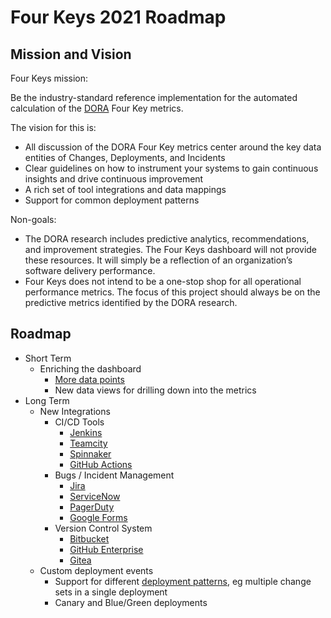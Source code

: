 # Four Keys 2021 Roadmap

## Mission and Vision

Four Keys mission:

  Be the industry-standard reference implementation for the automated calculation of the [DORA](https://cloud.google.com/blog/products/devops-sre/the-2019-accelerate-state-of-devops-elite-performance-productivity-and-scaling) Four Key metrics.  

The vision for this is:

* All discussion of the DORA Four Key metrics center around the key data entities of Changes, Deployments, and Incidents
* Clear guidelines on how to instrument your systems to gain continuous insights and drive continuous improvement
* A rich set of tool integrations and data mappings
* Support for common deployment patterns

Non-goals:

* The DORA research includes predictive analytics, recommendations, and improvement strategies. The Four Keys dashboard will not provide these resources. It will simply be a reflection of an organization’s software delivery performance.
*  Four Keys does not intend to be a one-stop shop for all operational performance metrics. The focus of this project should always be on the predictive metrics identified by the DORA research. 

## Roadmap

* Short Term
  * Enriching the dashboard
    * [More data points](https://github.com/GoogleCloudPlatform/fourkeys/issues/77)
    * New data views for drilling down into the metrics
* Long Term
  * New Integrations
    * CI/CD Tools
      * [Jenkins](https://www.jenkins.io/)
      * [Teamcity](https://www.jetbrains.com/teamcity/)
      * [Spinnaker](https://spinnaker.io/)
      * [GitHub Actions](https://github.com/features/actions)
    * Bugs / Incident Management
      * [Jira](https://www.atlassian.com/software/jira)
      * [ServiceNow](https://docs.servicenow.com/bundle/london-it-service-management/page/product/incident-management/concept/incident-management-process.html)
      * [PagerDuty](https://www.pagerduty.com/)
      * [Google Forms](https://www.google.com/forms/about/)
    * Version Control System
      * [Bitbucket](https://bitbucket.org/product)
      * [GitHub Enterprise](https://github.com/enterprise)
      * [Gitea](https://gitea.io/en-us/)
  * Custom deployment events
    * Support for different [deployment patterns](https://github.com/GoogleCloudPlatform/fourkeys/issues/46), eg multiple change sets in a single deployment
    * Canary and Blue/Green deployments

